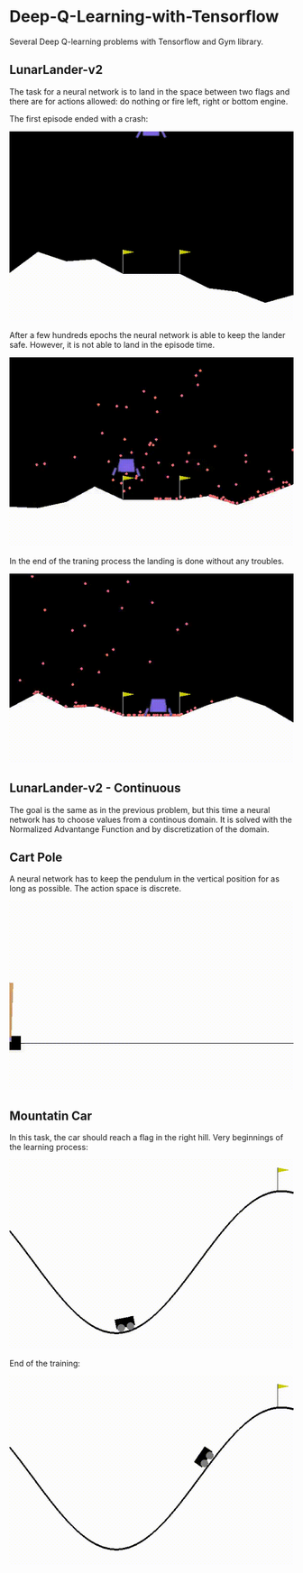 # Deep-Q-Learning-with-Tensorflow
Several Deep Q-learning problems with Tensorflow and Gym library.

## LunarLander-v2

The task for a neural network is to land in the space between two flags and there are for actions allowed: do nothing or fire left, right or bottom engine. 

The first episode ended with a crash:

![Alt Text](https://github.com/KornelWitkowski/Deep-Q-Learning-with-Tensorflow/blob/main/gifs/LunarLander-v2/video-start.gif)

After a few hundreds epochs the neural network is able to keep the lander safe. However, it is not able to land in the episode time.

![Alt Text](https://github.com/KornelWitkowski/Deep-Q-Learning-with-Tensorflow/blob/main/gifs/LunarLander-v2/video-middle.gif)

In the end of the traning process the landing is done without any troubles.

![Alt Text](https://github.com/KornelWitkowski/Deep-Q-Learning-with-Tensorflow/blob/main/gifs/LunarLander-v2/video-end.gif)


## LunarLander-v2 - Continuous 

The goal is the same as in the previous problem, but this time a neural network has to choose values from a continous domain. It is solved with the Normalized Advantange Function and by discretization of the domain. 

## Cart Pole 

A neural network has to keep the pendulum in the vertical position for as long as possible. The action space is discrete.

![Alt Text](https://github.com/KornelWitkowski/Deep-Q-Learning-with-Tensorflow/blob/main/gifs/Cart_Pole/video-end.gif)

## Mountatin Car

In this task, the car should reach a flag in the right hill. Very beginnings of the learning process:

![Alt Text](https://github.com/KornelWitkowski/Deep-Q-Learning-with-Tensorflow/blob/main/gifs/MountainCar/MC-start.gif)

End of the training:

![Alt Text](https://github.com/KornelWitkowski/Deep-Q-Learning-with-Tensorflow/blob/main/gifs/MountainCar/MC-end.gif)
